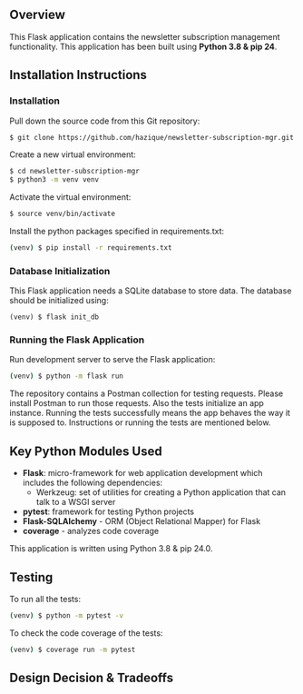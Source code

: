 ## Overview

This Flask application contains the newsletter subscription management functionality. This application has been built using **Python 3.8 & pip 24**.

## Installation Instructions

### Installation

Pull down the source code from this Git repository:

```sh
$ git clone https://github.com/hazique/newsletter-subscription-mgr.git
```

Create a new virtual environment:

```sh
$ cd newsletter-subscription-mgr
$ python3 -m venv venv
```

Activate the virtual environment:

```sh
$ source venv/bin/activate
```

Install the python packages specified in requirements.txt:

```sh
(venv) $ pip install -r requirements.txt
```

### Database Initialization

This Flask application needs a SQLite database to store data.  The database should be initialized using:

```
(venv) $ flask init_db
```

### Running the Flask Application

Run development server to serve the Flask application:

```sh
(venv) $ python -m flask run
```

The repository contains a Postman collection for testing requests. Please install Postman to run those requests. Also the tests initialize an app instance. Running the tests successfully means the app behaves the way it is supposed to. Instructions or running the tests are mentioned below.

## Key Python Modules Used

* **Flask**: micro-framework for web application development which includes the following dependencies:
  * Werkzeug: set of utilities for creating a Python application that can talk to a WSGI server
* **pytest**: framework for testing Python projects
* **Flask-SQLAlchemy** - ORM (Object Relational Mapper) for Flask
* **coverage** - analyzes code coverage

This application is written using Python 3.8 & pip 24.0.

## Testing

To run all the tests:

```sh
(venv) $ python -m pytest -v
```

To check the code coverage of the tests:

```sh
(venv) $ coverage run -m pytest
```


## Design Decision & Tradeoffs
